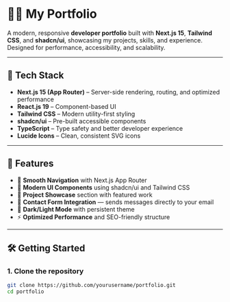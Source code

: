 # 🧑‍💻 My Portfolio  

A modern, responsive **developer portfolio** built with **Next.js 15**, **Tailwind CSS**, and **shadcn/ui**, showcasing my projects, skills, and experience. Designed for performance, accessibility, and scalability.

---

## 🚀 Tech Stack  

- **Next.js 15 (App Router)** – Server-side rendering, routing, and optimized performance  
- **React.js 19** – Component-based UI  
- **Tailwind CSS** – Modern utility-first styling  
- **shadcn/ui** – Pre-built accessible components  
- **TypeScript** – Type safety and better developer experience  
- **Lucide Icons** – Clean, consistent SVG icons  

---

## 📂 Features  

- 🧭 **Smooth Navigation** with Next.js App Router  
- 🧠 **Modern UI Components** using shadcn/ui and Tailwind CSS  
- 💼 **Project Showcase** section with featured work  
- 💬 **Contact Form Integration** — sends messages directly to your email  
- 🌙 **Dark/Light Mode** with persistent theme  
- ⚡ **Optimized Performance** and SEO-friendly structure  

---

## 🛠️ Getting Started  

### 1. Clone the repository  
```bash
git clone https://github.com/yourusername/portfolio.git
cd portfolio
